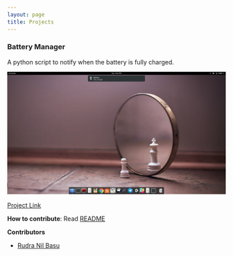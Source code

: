 ```yaml
---
layout: page
title: Projects
---
```


### Battery Manager

A python script to notify when the battery is fully charged.

![scr](https://raw.githubusercontent.com/BytesClub/Battery_Manager/master/branding/screenshot.png)

[Project Link](https://github.com/BytesClub/Battery_Manager)

**How to contribute**: Read [README](https://github.com/BytesClub/Battery_Manager/blob/master/README.md)

**Contributors**

* [Rudra Nil Basu](https://github.com/RudraNilBasu)
